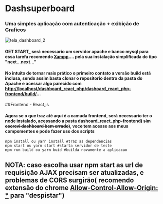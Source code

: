 # Dashsuperboard
### Uma simples aplicação com autenticação + exibição de Graficos
![tela_dashboard_2](https://user-images.githubusercontent.com/42751577/59646200-41439180-914c-11e9-84dd-127d65780a8d.gif)

#### GET START_ será necessario um servidor apache e banco mysql para essa tarefa recomendo [Xampp](https://www.apachefriends.org/pt_br/download.html).... pela sua instalação simplificada do tipo "next...next..."
#### No intuito de tornar mais prático o primeiro contato a versão build está inclusa, sendo assim basta clonar o repositorio dentro da pasta do Apache e acessar algo parecido com [http://localhost/dashboard_react_php/dashoard_react_php-frontend/build/](http://localhost/dashboard_react_php/dashoard_react_php-frontend/build/)...

##Frontend - React,js
#### Agora se o que traz até aqui é a camada frontend, será necessario ter o node instalado, acessando a pasta dashoard_react_php-frontend( ~~sim escrevi dashboard bem errado~~), voce tem acesso aos meus compomentes e pode fazer uso dos scripts 

```
npm install ou yarn install #traz as dependencias
npm start ou yarn start #starta servidor de teste
npm run build ou yarn buid #builda novamente a aplicacao
```

## NOTA: caso escolha usar npm start as url de requisição AJAX precisam ser atualizadas, e problemas de CORS surgirão( recomendo extensão do chrome [Allow-Control-Allow-Origin: \*](https://chrome.google.com/webstore/detail/allow-control-allow-origi/nlfbmbojpeacfghkpbjhddihlkkiljbi) para "despistar")
